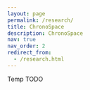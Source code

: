 ```yaml
---
layout: page
permalink: /research/
title: ChronoSpace
description: ChronoSpace
nav: true
nav_order: 2
redirect_from: 
  - /research.html
---
```

Temp TODO
